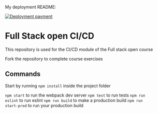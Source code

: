 
My deployment README:

[![Deployment payment](https://github.com/ozzytop/pokedex-for-ci/actions/workflows/pipeline.yml/badge.svg)](https://github.com/ozzytop/pokedex-for-ci/actions/workflows/pipeline.yml)

# Full Stack open CI/CD

This repository is used for the CI/CD module of the Full stack open course

Fork the repository to complete course exercises

## Commands

Start by running `npm install` inside the project folder

`npm start` to run the webpack dev server
`npm test` to run tests
`npm run eslint` to run eslint
`npm run build` to make a production build
`npm run start-prod` to run your production build
